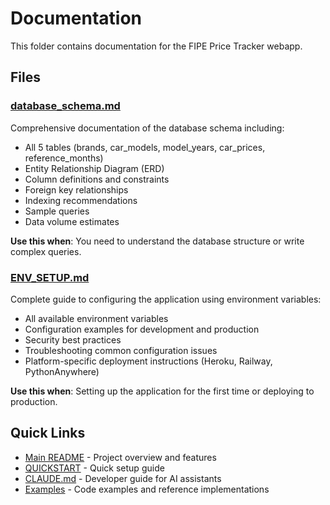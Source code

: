 # Documentation

This folder contains documentation for the FIPE Price Tracker webapp.

## Files

### [database_schema.md](database_schema.md)
Comprehensive documentation of the database schema including:
- All 5 tables (brands, car_models, model_years, car_prices, reference_months)
- Entity Relationship Diagram (ERD)
- Column definitions and constraints
- Foreign key relationships
- Indexing recommendations
- Sample queries
- Data volume estimates

**Use this when**: You need to understand the database structure or write complex queries.

### [ENV_SETUP.md](ENV_SETUP.md)
Complete guide to configuring the application using environment variables:
- All available environment variables
- Configuration examples for development and production
- Security best practices
- Troubleshooting common configuration issues
- Platform-specific deployment instructions (Heroku, Railway, PythonAnywhere)

**Use this when**: Setting up the application for the first time or deploying to production.

## Quick Links

- [Main README](../README.md) - Project overview and features
- [QUICKSTART](../QUICKSTART.md) - Quick setup guide
- [CLAUDE.md](../CLAUDE.md) - Developer guide for AI assistants
- [Examples](../examples/) - Code examples and reference implementations

